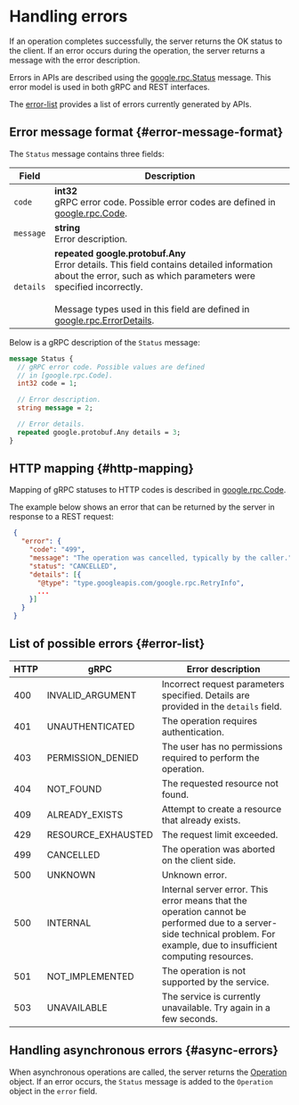 # Handling errors

If an operation completes successfully, the server returns the OK status to the client. If an error occurs during the operation, the server returns a message with the error description.

Errors in APIs are described using the [google.rpc.Status](https://github.com/googleapis/googleapis/blob/master/google/rpc/status.proto) message. This error model is used in both gRPC and REST interfaces.

The [error-list](#table) provides a list of errors currently generated by APIs.

## Error message format {#error-message-format}

The `Status` message contains three fields:

| Field | Description |
| ----------- | ----------- |
| `code` | <b>int32</b></br>gRPC error code. Possible error codes are defined in [google.rpc.Code](https://github.com/googleapis/googleapis/blob/master/google/rpc/code.proto). |
| `message` | <b>string</b></br>Error description. |
| `details` | <b>repeated google.protobuf.Any</b></br>Error details. This field contains detailed information about the error, such as which parameters were specified incorrectly.</br> </br>Message types used in this field are defined in [google.rpc.ErrorDetails](https://github.com/googleapis/googleapis/blob/master/google/rpc/error_details.proto). |

Below is a gRPC description of the `Status` message:

```protobuf
message Status {
  // gRPC error code. Possible values are defined
  // in [google.rpc.Code].
  int32 code = 1;

  // Error description.
  string message = 2;

  // Error details.
  repeated google.protobuf.Any details = 3;
}
```

## HTTP mapping {#http-mapping}

Mapping of gRPC statuses to HTTP codes is described in [google.rpc.Code](https://github.com/googleapis/googleapis/blob/master/google/rpc/code.proto).

The example below shows an error that can be returned by the server in response to a REST request:

```json
 {
   "error": {
     "code": "499",
     "message": "The operation was cancelled, typically by the caller.",
     "status": "CANCELLED",
     "details": [{
       "@type": "type.googleapis.com/google.rpc.RetryInfo",
       ...
     }]
   }
 }
```

## List of possible errors {#error-list}

| HTTP | gRPC | Error description |
| ----- | ----- | ----- |
| 400 | INVALID_ARGUMENT | Incorrect request parameters specified. Details are provided in the `details` field. |
| 401 | UNAUTHENTICATED | The operation requires authentication. |
| 403 | PERMISSION_DENIED | The user has no permissions required to perform the operation. |
| 404 | NOT_FOUND | The requested resource not found. |
| 409 | ALREADY_EXISTS | Attempt to create a resource that already exists. |
| 429 | RESOURCE_EXHAUSTED | The request limit exceeded. |
| 499 | CANCELLED | The operation was aborted on the client side. |
| 500 | UNKNOWN | Unknown error. |
| 500 | INTERNAL | Internal server error. This error means that the operation cannot be performed due to a server-side technical problem. For example, due to insufficient computing resources. |
| 501 | NOT_IMPLEMENTED | The operation is not supported by the service. |
| 503 | UNAVAILABLE | The service is currently unavailable. Try again in a few seconds. |

## Handling asynchronous errors {#async-errors}

When asynchronous operations are called, the server returns the [Operation](operation.md) object. If an error occurs, the `Status` message is added to the `Operation` object in the `error` field.

